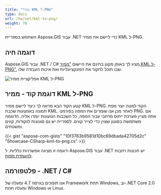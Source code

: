 ```yaml
---
title: "ממיר KML ל-PNG"
type: docs
url: /he/net/kml-to-png/
weight: 70
---
```


השתמש בספריית Aspose.GIS עבור .NET כדי ליישם את ממיר KML ל-PNG.

## **דוגמה חיה**

Aspose.GIS עבור .NET / C# מציג לך באופן מקוון בחינם את היישום ["ממיר KML ל-PNG"](https://products.aspose.app/gis/viewer/kml-to-png), שבו תוכל לחקור את הפונקציונליות ואת איכות העבודה שלו.

![אפליקציית ממיר KML ל-PNG](viewer.png)

## **דוגמת קוד - ממיר KML ל-PNG**

קטע הקוד הבא מראה לך כיצד ליישם ממיר KML ל-PNG. הקוד למטה יוצר מפת תמונה באמצעות שכבת KML. לאחר מכן אנו שומרים את המפה בפורמט PNG. אם אתה מציין מערכת ייחוס מרחבי עבור המפה, כל השכבות הטעונות יומרו אליה.
הדוגמה משתמשת בסגנון שצוין כדי לצייר קווים. לספרייה יש גם סגנונות לנקודות, קווים ומשטחים.

{{< gist "aspose-com-gists" "10f3783b9581d10bc69dbada42705d2c" "Showcase-CSharp-kml-to-png.cs" >}}

דוגמה זו מציגה אפשרויות כלליות. ל-Aspose.GIS עבור .NET יש תכונות רחבות [להעמדת מפות](https://docs.aspose.com/gis/net/map-rendering/).

## **פלטפורמה - ‎.NET / C#‎**

אנו תומכים בגרסה 4.7 ומעלה של Framework תחת Windows, וב-.NET Core 2.0 ומעלה תחת Windows או Linux.

